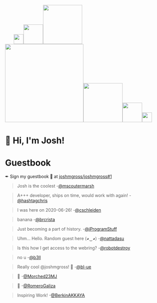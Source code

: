 <img src="https://github.githubassets.com/images/mona-whisper.gif" width="4px"><img src="https://github.githubassets.com/images/mona-whisper.gif" width="8px"><img src="https://github.githubassets.com/images/mona-whisper.gif" width="16px"><img src="https://github.githubassets.com/images/mona-whisper.gif" width="32px"><img src="https://github.githubassets.com/images/mona-whisper.gif" width="64px"><img src="https://github.githubassets.com/images/mona-whisper.gif" width="128px"><img src="https://github.githubassets.com/images/mona-whisper.gif" width="256px"><img src="https://github.githubassets.com/images/mona-whisper.gif" width="128px"><img src="https://github.githubassets.com/images/mona-whisper.gif" width="64px"><img src="https://github.githubassets.com/images/mona-whisper.gif" width="32px"><img src="https://github.githubassets.com/images/mona-whisper.gif" width="16px"><img src="https://github.githubassets.com/images/mona-whisper.gif" width="8px"><img src="https://github.githubassets.com/images/mona-whisper.gif" width="4px">

# :wave: Hi, I'm Josh!


# Guestbook

✒ Sign my guestbook 📖 at [joshmgross/joshmgross#1](https://github.com/joshmgross/joshmgross/issues/1)

<!--START:guestbook-->
> Josh is the coolest
> -[@mscoutermarsh](https://github.com/mscoutermarsh)

> A+++ developer, ships on time, would work with again!
> -[@hashtagchris](https://github.com/hashtagchris)

> I was here on 2020-06-26!
> -[@cschleiden](https://github.com/cschleiden)

> banana
> -[@brcrista](https://github.com/brcrista)

> Just becoming a part of history.
> -[@iProgramStuff](https://github.com/iProgramStuff)

> Uhm... Hello. Random guest here (◕‿◕)
> -[@nattadasu](https://github.com/nattadasu)

> Is this how I get access to the webring?
> -[@robotdestroy](https://github.com/robotdestroy)

> no u
> -[@b3ll](https://github.com/b3ll)

> Really cool @joshmgross! 🚀 
> -[@bl-ue](https://github.com/bl-ue)

> :wave: 
> -[@Morched23MJ](https://github.com/Morched23MJ)

>  🚀
> -[@RomeroGaliza](https://github.com/RomeroGaliza)

> Inspiring Work!
> -[@BerkinAKKAYA](https://github.com/BerkinAKKAYA)
<!--END:guestbook-->
